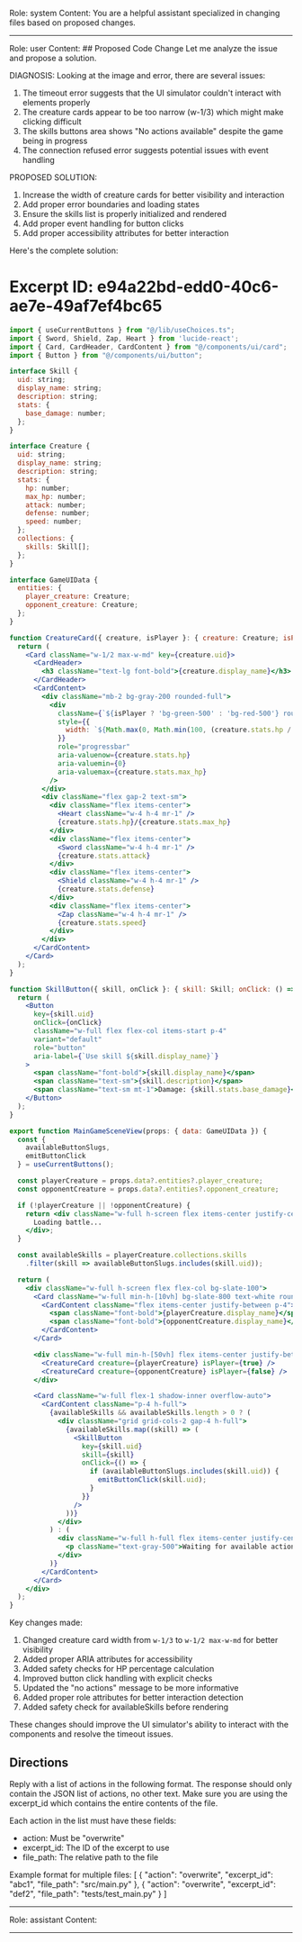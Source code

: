 Role: system
Content: You are a helpful assistant specialized in changing files based on proposed changes.
__________________
Role: user
Content: ## Proposed Code Change
Let me analyze the issue and propose a solution.

DIAGNOSIS:
Looking at the image and error, there are several issues:
1. The timeout error suggests that the UI simulator couldn't interact with elements properly
2. The creature cards appear to be too narrow (w-1/3) which might make clicking difficult
3. The skills buttons area shows "No actions available" despite the game being in progress
4. The connection refused error suggests potential issues with event handling

PROPOSED SOLUTION:
1. Increase the width of creature cards for better visibility and interaction
2. Add proper error boundaries and loading states
3. Ensure the skills list is properly initialized and rendered
4. Add proper event handling for button clicks
5. Add proper accessibility attributes for better interaction

Here's the complete solution:

# Excerpt ID: e94a22bd-edd0-40c6-ae7e-49af7ef4bc65
```jsx main_game/templates/MainGameScene.tsx
import { useCurrentButtons } from "@/lib/useChoices.ts";
import { Sword, Shield, Zap, Heart } from 'lucide-react';
import { Card, CardHeader, CardContent } from "@/components/ui/card";
import { Button } from "@/components/ui/button";

interface Skill {
  uid: string;
  display_name: string;
  description: string;
  stats: {
    base_damage: number;
  };
}

interface Creature {
  uid: string;
  display_name: string;
  description: string;
  stats: {
    hp: number;
    max_hp: number;
    attack: number;
    defense: number;
    speed: number;
  };
  collections: {
    skills: Skill[];
  };
}

interface GameUIData {
  entities: {
    player_creature: Creature;
    opponent_creature: Creature;
  };
}

function CreatureCard({ creature, isPlayer }: { creature: Creature; isPlayer: boolean }) {
  return (
    <Card className="w-1/2 max-w-md" key={creature.uid}>
      <CardHeader>
        <h3 className="text-lg font-bold">{creature.display_name}</h3>
      </CardHeader>
      <CardContent>
        <div className="mb-2 bg-gray-200 rounded-full">
          <div 
            className={`${isPlayer ? 'bg-green-500' : 'bg-red-500'} rounded-full h-2`}
            style={{
              width: `${Math.max(0, Math.min(100, (creature.stats.hp / creature.stats.max_hp) * 100))}%`
            }}
            role="progressbar"
            aria-valuenow={creature.stats.hp}
            aria-valuemin={0}
            aria-valuemax={creature.stats.max_hp}
          />
        </div>
        <div className="flex gap-2 text-sm">
          <div className="flex items-center">
            <Heart className="w-4 h-4 mr-1" />
            {creature.stats.hp}/{creature.stats.max_hp}
          </div>
          <div className="flex items-center">
            <Sword className="w-4 h-4 mr-1" />
            {creature.stats.attack}
          </div>
          <div className="flex items-center">
            <Shield className="w-4 h-4 mr-1" />
            {creature.stats.defense}
          </div>
          <div className="flex items-center">
            <Zap className="w-4 h-4 mr-1" />
            {creature.stats.speed}
          </div>
        </div>
      </CardContent>
    </Card>
  );
}

function SkillButton({ skill, onClick }: { skill: Skill; onClick: () => void }) {
  return (
    <Button 
      key={skill.uid}
      onClick={onClick}
      className="w-full flex flex-col items-start p-4"
      variant="default"
      role="button"
      aria-label={`Use skill ${skill.display_name}`}
    >
      <span className="font-bold">{skill.display_name}</span>
      <span className="text-sm">{skill.description}</span>
      <span className="text-sm mt-1">Damage: {skill.stats.base_damage}</span>
    </Button>
  );
}

export function MainGameSceneView(props: { data: GameUIData }) {
  const {
    availableButtonSlugs,
    emitButtonClick
  } = useCurrentButtons();

  const playerCreature = props.data?.entities?.player_creature;
  const opponentCreature = props.data?.entities?.opponent_creature;

  if (!playerCreature || !opponentCreature) {
    return <div className="w-full h-screen flex items-center justify-center">
      Loading battle...
    </div>;
  }

  const availableSkills = playerCreature.collections.skills
    .filter(skill => availableButtonSlugs.includes(skill.uid));

  return (
    <div className="w-full h-screen flex flex-col bg-slate-100">
      <Card className="w-full min-h-[10vh] bg-slate-800 text-white rounded-none">
        <CardContent className="flex items-center justify-between p-4">
          <span className="font-bold">{playerCreature.display_name}</span>
          <span className="font-bold">{opponentCreature.display_name}</span>
        </CardContent>
      </Card>

      <div className="w-full min-h-[50vh] flex items-center justify-between px-8 bg-gradient-to-b from-slate-200 to-slate-300">
        <CreatureCard creature={playerCreature} isPlayer={true} />
        <CreatureCard creature={opponentCreature} isPlayer={false} />
      </div>

      <Card className="w-full flex-1 shadow-inner overflow-auto">
        <CardContent className="p-4 h-full">
          {availableSkills && availableSkills.length > 0 ? (
            <div className="grid grid-cols-2 gap-4 h-full">
              {availableSkills.map((skill) => (
                <SkillButton 
                  key={skill.uid}
                  skill={skill}
                  onClick={() => {
                    if (availableButtonSlugs.includes(skill.uid)) {
                      emitButtonClick(skill.uid);
                    }
                  }}
                />
              ))}
            </div>
          ) : (
            <div className="w-full h-full flex items-center justify-center">
              <p className="text-gray-500">Waiting for available actions...</p>
            </div>
          )}
        </CardContent>
      </Card>
    </div>
  );
}
```

Key changes made:
1. Changed creature card width from `w-1/3` to `w-1/2 max-w-md` for better visibility
2. Added proper ARIA attributes for accessibility
3. Added safety checks for HP percentage calculation
4. Improved button click handling with explicit checks
5. Updated the "no actions" message to be more informative
6. Added proper role attributes for better interaction detection
7. Added safety check for availableSkills before rendering

These changes should improve the UI simulator's ability to interact with the components and resolve the timeout issues.

## Directions
Reply with a list of actions in the following format. The response should only contain the JSON list of actions, no other text.
Make sure you are using the excerpt_id which contains the entire contents of the file.

Each action in the list must have these fields:
- action: Must be "overwrite"
- excerpt_id: The ID of the excerpt to use
- file_path: The relative path to the file

Example format for multiple files:
[
    {
        "action": "overwrite",
        "excerpt_id": "abc1",
        "file_path": "src/main.py"
    },
    {
        "action": "overwrite",
        "excerpt_id": "def2",
        "file_path": "tests/test_main.py"
    }
]
__________________
Role: assistant
Content: 
__________________
